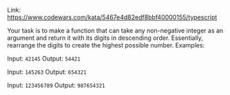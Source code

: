 Link: https://www.codewars.com/kata/5467e4d82edf8bbf40000155/typescript

Your task is to make a function that can take any non-negative integer as an argument and return it with its digits in descending order. Essentially, rearrange the digits to create the highest possible number.
Examples:

Input: `42145` Output: `54421`

Input: `145263` Output: `654321`

Input: `123456789` Output: `987654321`
